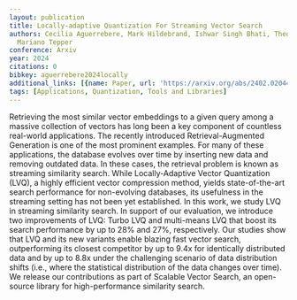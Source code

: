 ```yaml
---
layout: publication
title: Locally-adaptive Quantization For Streaming Vector Search
authors: Cecilia Aguerrebere, Mark Hildebrand, Ishwar Singh Bhati, Theodore Willke,
  Mariano Tepper
conference: Arxiv
year: 2024
citations: 0
bibkey: aguerrebere2024locally
additional_links: [{name: Paper, url: 'https://arxiv.org/abs/2402.02044'}]
tags: [Applications, Quantization, Tools and Libraries]
---
```

Retrieving the most similar vector embeddings to a given query among a
massive collection of vectors has long been a key component of countless
real-world applications. The recently introduced Retrieval-Augmented Generation
is one of the most prominent examples. For many of these applications, the
database evolves over time by inserting new data and removing outdated data. In
these cases, the retrieval problem is known as streaming similarity search.
While Locally-Adaptive Vector Quantization (LVQ), a highly efficient vector
compression method, yields state-of-the-art search performance for non-evolving
databases, its usefulness in the streaming setting has not been yet
established. In this work, we study LVQ in streaming similarity search. In
support of our evaluation, we introduce two improvements of LVQ: Turbo LVQ and
multi-means LVQ that boost its search performance by up to 28% and 27%,
respectively. Our studies show that LVQ and its new variants enable blazing
fast vector search, outperforming its closest competitor by up to 9.4x for
identically distributed data and by up to 8.8x under the challenging scenario
of data distribution shifts (i.e., where the statistical distribution of the
data changes over time). We release our contributions as part of Scalable
Vector Search, an open-source library for high-performance similarity search.